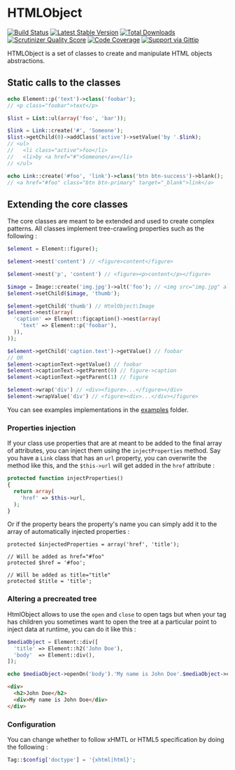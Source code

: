# HTMLObject

[![Build Status](http://img.shields.io/travis/Anahkiasen/html-object.svg?style=flat)](https://travis-ci.org/Anahkiasen/html-object)
[![Latest Stable Version](http://img.shields.io/packagist/v/anahkiasen/html-object.svg?style=flat)](https://packagist.org/packages/anahkiasen/html-object)
[![Total Downloads](http://img.shields.io/packagist/dt/anahkiasen/html-object.svg?style=flat)](https://packagist.org/packages/anahkiasen/html-object)
[![Scrutinizer Quality Score](http://img.shields.io/scrutinizer/g/Anahkiasen/html-object.svg?style=flat)](https://scrutinizer-ci.com/g/Anahkiasen/html-object/)
[![Code Coverage](http://img.shields.io/scrutinizer/coverage/g/Anahkiasen/html-object.svg?style=flat)](https://scrutinizer-ci.com/g/Anahkiasen/html-object/)
[![Support via Gittip](http://img.shields.io/gittip/Anahkiasen.svg?style=flat)](https://www.gittip.com/Anahkiasen/)

HTMLObject is a set of classes to create and manipulate HTML objects abstractions.

## Static calls to the classes

```php
echo Element::p('text')->class('foobar');
// <p class="foobar">text</p>
```

```php
$list = List::ul(array('foo', 'bar'));

$link = Link::create('#', 'Someone');
$list->getChild(0)->addClass('active')->setValue('by '.$link);
// <ul>
//   <li class="active">foo</li>
//   <li>by <a href="#">Someone</a></li>
// </ul>
```

```php
echo Link::create('#foo', 'link')->class('btn btn-success')->blank();
// <a href="#foo" class="btn btn-primary" target="_blank">link</a>
```

## Extending the core classes

The core classes are meant to be extended and used to create complex patterns. All classes implement tree-crawling properties such as the following :

```php
$element = Element::figure();

$element->nest('content') // <figure>content</figure>

$element->nest('p', 'content') // <figure><p>content</p></figure>

$image = Image::create('img.jpg')->alt('foo'); // <img src="img.jpg" alt="foo" />
$element->setChild($image, 'thumb');

$element->getChild('thumb') // HtmlObject\Image
$element->nest(array(
  'caption' => Element::figcaption()->nest(array(
    'text' => Element::p('foobar'),
  )),
));

$element->getChild('caption.text')->getValue() // foobar
// OR
$element->captionText->getValue() // foobar
$element->captionText->getParent(0) // figure->caption
$element->captionText->getParent(1) // figure

$element->wrap('div') // <div><figure>...</figure></div>
$element->wrapValue('div') // <figure><div>...</div></figure>
```

You can see examples implementations in the [examples](examples) folder.

### Properties injection

If your class use properties that are at meant to be added to the final array of attributes, you can inject them using the `injectProperties` method. Say you have a `Link` class that has an `url` property, you can overwrite the method like this, and the `$this->url` will get added in the `href` attribute :

```php
protected function injectProperties()
{
  return array(
    'href' => $this->url,
  );
}
```

Or if the property bears the property's name you can simply add it to the array of automatically injected properties :

```
protected $injectedProperties = array('href', 'title');

// Will be added as href="#foo"
protected $href = '#foo';

// Will be added as title="title"
protected $title = 'title';
```

### Altering a precreated tree

HtmlObject allows to use the `open` and `close` to open tags but when your tag has children you sometimes want to open the tree at a particular point to inject data at runtime, you can do it like this :

```php
$mediaObject = Element::div([
  'title' => Element::h2('John Doe'),
  'body'  => Element::div(),
]);

echo $mediaObject->openOn('body').'My name is John Doe'.$mediaObject->close();
```

```html
<div>
  <h2>John Doe</h2>
  <div>My name is John Doe</div>
</div>
```

### Configuration

You can change whether to follow xHMTL or HTML5 specification by doing the following :

```php
Tag::$config['doctype'] = '{xhtml|html}';
```
